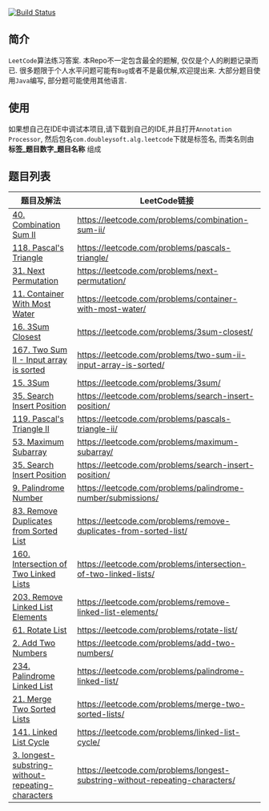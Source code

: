
[![Build Status](https://travis-ci.org/AngusLean/leetcode_practice.svg?branch=master)](https://travis-ci.org/AngusLean/leetcode_practice)
## 简介
`LeetCode`算法练习答案. 本Repo不一定包含最全的题解, 仅仅是个人的刷题记录而已.
很多题限于个人水平问题可能有`Bug`或者不是最优解,欢迎提出来.
大部分题目使用`Java`编写, 部分题可能使用其他语言.

## 使用
如果想自己在IDE中调试本项目,请下载到自己的IDE,并且打开`Annotation Processor`,
然后包名`com.doubleysoft.alg.leetcode`下就是标签名, 而类名则由 **标签_题目数字_题目名称**
组成

## 题目列表

|题目及解法|LeetCode链接|
|---|----|
|[40. Combination Sum II](https://github.com/AngusLean/leetcode_practice/blob/master/src/main/java/com/doubleysoft/alg/leetcode/array/Array_40_CombinationSum2.java)|https://leetcode.com/problems/combination-sum-ii/ |
|[118. Pascal's Triangle](https://github.com/AngusLean/leetcode_practice/blob/master/src/main/java/com/doubleysoft/alg/leetcode/array/Array_118_PascalsTriangle.java)|https://leetcode.com/problems/pascals-triangle/ |
|[31. Next Permutation](https://github.com/AngusLean/leetcode_practice/blob/master/src/main/java/com/doubleysoft/alg/leetcode/array/Array_31_NextPermutation.java)|https://leetcode.com/problems/next-permutation/ |
|[11. Container With Most Water](https://github.com/AngusLean/leetcode_practice/blob/master/src/main/java/com/doubleysoft/alg/leetcode/array/Array_11_ContainerWithMostWater.java)|https://leetcode.com/problems/container-with-most-water/ |
|[16. 3Sum Closest](https://github.com/AngusLean/leetcode_practice/blob/master/src/main/java/com/doubleysoft/alg/leetcode/array/Array_16_3SumClosest.java)|https://leetcode.com/problems/3sum-closest/ |
|[167. Two Sum II - Input array is sorted](https://github.com/AngusLean/leetcode_practice/blob/master/src/main/java/com/doubleysoft/alg/leetcode/array/Array_167_TwoSumSorted.java)|https://leetcode.com/problems/two-sum-ii-input-array-is-sorted/ |
|[15. 3Sum](https://github.com/AngusLean/leetcode_practice/blob/master/src/main/java/com/doubleysoft/alg/leetcode/array/Array_15_3Sum.java)|https://leetcode.com/problems/3sum/ |
|[35. Search Insert Position](https://github.com/AngusLean/leetcode_practice/blob/master/src/main/java/com/doubleysoft/alg/leetcode/array/Array_35_SearchInsertPosition.java)|https://leetcode.com/problems/search-insert-position/ |
|[119. Pascal's Triangle II](https://github.com/AngusLean/leetcode_practice/blob/master/src/main/java/com/doubleysoft/alg/leetcode/array/Array_119_PascalsTriangleII.java)|https://leetcode.com/problems/pascals-triangle-ii/ |
|[53. Maximum Subarray](https://github.com/AngusLean/leetcode_practice/blob/master/src/main/java/com/doubleysoft/alg/leetcode/array/Array_53_MaximumSubarray.java)|https://leetcode.com/problems/maximum-subarray/ |
|[35. Search Insert Position](https://github.com/AngusLean/leetcode_practice/blob/master/src/main/java/com/doubleysoft/alg/leetcode/array/Array_39_CombinationSum.java)|https://leetcode.com/problems/search-insert-position/ |
|[9. Palindrome Number](https://github.com/AngusLean/leetcode_practice/blob/master/src/main/java/com/doubleysoft/alg/leetcode/math/Math_9_PalindromeNumber.java)|https://leetcode.com/problems/palindrome-number/submissions/ |
|[83. Remove Duplicates from Sorted List](https://github.com/AngusLean/leetcode_practice/blob/master/src/main/java/com/doubleysoft/alg/leetcode/list/List_83_RemoveDuplicatesfromSortedList.java)|https://leetcode.com/problems/remove-duplicates-from-sorted-list/ |
|[160. Intersection of Two Linked Lists](https://github.com/AngusLean/leetcode_practice/blob/master/src/main/java/com/doubleysoft/alg/leetcode/list/List_160_IntersectionofTwoLinkedLists.java)|https://leetcode.com/problems/intersection-of-two-linked-lists/ |
|[203. Remove Linked List Elements](https://github.com/AngusLean/leetcode_practice/blob/master/src/main/java/com/doubleysoft/alg/leetcode/list/List_203_RemoveLinkedListElements.java)|https://leetcode.com/problems/remove-linked-list-elements/ |
|[61. Rotate List](https://github.com/AngusLean/leetcode_practice/blob/master/src/main/java/com/doubleysoft/alg/leetcode/list/List_61_RotateList.java)|https://leetcode.com/problems/rotate-list/ |
|[2. Add Two Numbers](https://github.com/AngusLean/leetcode_practice/blob/master/src/main/java/com/doubleysoft/alg/leetcode/list/List_02_AddTwoNumbers.java)|https://leetcode.com/problems/add-two-numbers/ |
|[234. Palindrome Linked List](https://github.com/AngusLean/leetcode_practice/blob/master/src/main/java/com/doubleysoft/alg/leetcode/list/List_234_PalindromeList.java)|https://leetcode.com/problems/palindrome-linked-list/ |
|[21. Merge Two Sorted Lists](https://github.com/AngusLean/leetcode_practice/blob/master/src/main/java/com/doubleysoft/alg/leetcode/list/List_21_MergeTwoSortedLists.java)|https://leetcode.com/problems/merge-two-sorted-lists/ |
|[141. Linked List Cycle](https://github.com/AngusLean/leetcode_practice/blob/master/src/main/java/com/doubleysoft/alg/leetcode/list/List_141_LinkedListCycle.java)|https://leetcode.com/problems/linked-list-cycle/ |
|[3. longest-substring-without-repeating-characters](https://github.com/AngusLean/leetcode_practice/blob/master/src/main/java/com/doubleysoft/alg/leetcode/strings/String_3_LongestSubstringTest.java)|https://leetcode.com/problems/longest-substring-without-repeating-characters/ |
